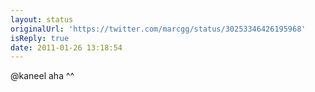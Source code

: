 ```yaml
---
layout: status
originalUrl: 'https://twitter.com/marcgg/status/30253346426195968'
isReply: true
date: 2011-01-26 13:18:54
---
```


@kaneel aha ^^
